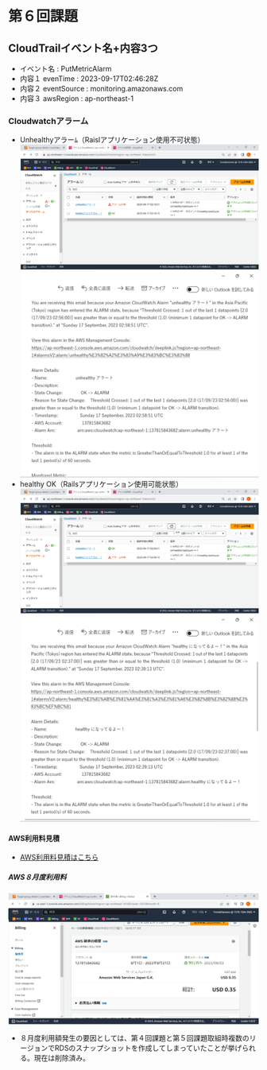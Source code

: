 # 第６回課題

## CloudTrailイベント名+内容3つ
- イベント名 : PutMetricAlarm
- 内容１ evenTime : 2023-09-17T02:46:28Z
- 内容２ eventSource : monitoring.amazonaws.com
- 内容３ awsRegion : ap-northeast-1

### Cloudwatchアラーム
- Unhealthyアラーﾑ（Raislアプリケーション使用不可状態）
![Unhealthyアラーム](lecture.06/cloudwatch-unhealthy.png)
![Unhealthyアラームメール](lecture.06/unhealthy-mail.png)
- healthy OK（Railsアプリケーション使用可能状態）
![healthyになってるよー！](lecture.06/cloudwatch-healthy.png)
![healthyメール](lecture.06/healthy-mail.png)

#### AWS利用料見積
- [AWS利用料見積はこちら](https://calculator.aws/#/estimate?id=7f4811fe40f39904d7940300047a77ba6050f4b6)

##### AWS８月度利用料
![AWS８月度利用料](lecture.06/billing-August.png)
- ８月度利用額発生の要因としては、第４回課題と第５回課題取組時複数のリージョンでRDSのスナップショットを作成してしまっていたことが挙げられる。現在は削除済み。
